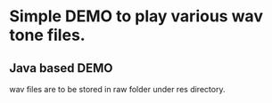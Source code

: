 # Simple DEMO to play various wav tone files.
## Java based DEMO

wav files are to be stored in raw folder under res directory.
